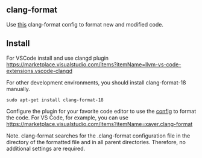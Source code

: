 ## clang-format

Use [this](.clang-format) clang-format config to format new and modified code.

## Install

For VSCode install and use clangd plugin https://marketplace.visualstudio.com/items?itemName=llvm-vs-code-extensions.vscode-clangd

For other development environments, you should install clang-format-18 manually.

```
sudo apt-get install clang-format-18
```

Configure the plugin for your favorite code editor to use the [config](.clang-format) to format the code. For VS Code, for example, you can use https://marketplace.visualstudio.com/items?itemName=xaver.clang-format

Note. clang-format searches for the .clang-format configuration file in the directory of the formatted file and in all parent directories. Therefore, no additional settings are required.

